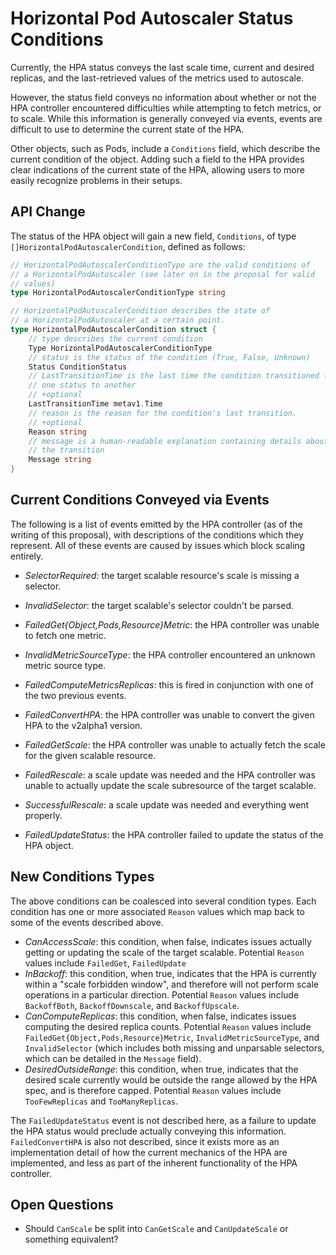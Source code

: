 Horizontal Pod Autoscaler Status Conditions
===========================================

Currently, the HPA status conveys the last scale time, current and desired
replicas, and the last-retrieved values of the metrics used to autoscale.

However, the status field conveys no information about whether or not the
HPA controller encountered difficulties while attempting to fetch metrics,
or to scale.  While this information is generally conveyed via events,
events are difficult to use to determine the current state of the HPA.

Other objects, such as Pods, include a `Conditions` field, which describe
the current condition of the object.  Adding such a field to the HPA
provides clear indications of the current state of the HPA, allowing users
to more easily recognize problems in their setups.

API Change
----------

The status of the HPA object will gain a new field, `Conditions`, of type
`[]HorizontalPodAutoscalerCondition`, defined as follows:

```go
// HorizontalPodAutoscalerConditionType are the valid conditions of
// a HorizontalPodAutoscaler (see later on in the proposal for valid
// values)
type HorizontalPodAutoscalerConditionType string

// HorizontalPodAutoscalerCondition describes the state of
// a HorizontalPodAutoscaler at a certain point.
type HorizontalPodAutoscalerCondition struct {
    // type describes the current condition
    Type HorizontalPodAutoscalerConditionType
    // status is the status of the condition (True, False, Unknown)
    Status ConditionStatus
    // LastTransitionTime is the last time the condition transitioned from
    // one status to another
    // +optional
    LastTransitionTime metav1.Time
    // reason is the reason for the condition's last transition.
    // +optional
    Reason string
    // message is a human-readable explanation containing details about
    // the transition
    Message string
}
```

Current Conditions Conveyed via Events
--------------------------------------

The following is a list of events emitted by the HPA controller (as of the
writing of this proposal), with descriptions of the conditions which they
represent.  All of these events are caused by issues which block scaling
entirely.

- *SelectorRequired*: the target scalable resource's scale is missing
  a selector.

- *InvalidSelector*: the target scalable's selector couldn't be parsed.

- *FailedGet{Object,Pods,Resource}Metric*: the HPA controller was unable
  to fetch one metric.

- *InvalidMetricSourceType*: the HPA controller encountered an unknown
  metric source type.

- *FailedComputeMetricsReplicas*: this is fired in conjunction with one of
  the two previous events.

- *FailedConvertHPA*: the HPA controller was unable to convert the given
  HPA to the v2alpha1 version.

- *FailedGetScale*: the HPA controller was unable to actually fetch the
  scale for the given scalable resource.

- *FailedRescale*: a scale update was needed and the HPA controller was
  unable to actually update the scale subresource of the target scalable.

- *SuccessfulRescale*: a scale update was needed and everything went
  properly.

- *FailedUpdateStatus*: the HPA controller failed to update the status of
  the HPA object.

New Conditions Types
--------------------

The above conditions can be coalesced into several condition types. Each
condition has one or more associated `Reason` values which map back to
some of the events described above.

- *CanAccessScale*: this condition, when false, indicates issues actually
  getting or updating the scale of the target scalable.  Potential
  `Reason` values include `FailedGet`, `FailedUpdate`
- *InBackoff*: this condition, when true, indicates that the HPA is
  currently within a "scale forbidden window", and therefore will not
  perform scale operations in a particular direction.  Potential `Reason`
  values include `BackoffBoth`, `BackoffDownscale`, and `BackoffUpscale`.
- *CanComputeReplicas*: this condition, when false, indicates issues
  computing the desired replica counts.  Potential `Reason` values include
  `FailedGet{Object,Pods,Resource}Metric`, `InvalidMetricSourceType`, and
  `InvalidSelector` (which includes both missing and unparsable selectors,
  which can be detailed in the `Message` field).
- *DesiredOutsideRange*: this condition, when true, indicates that the
  desired scale currently would be outside the range allowed by the HPA
  spec, and is therefore capped.  Potential `Reason` values include
  `TooFewReplicas` and `TooManyReplicas`.

The `FailedUpdateStatus` event is not described here, as a failure to
update the HPA status would preclude actually conveying this information.
`FailedConvertHPA` is also not described, since it exists more as an
implementation detail of how the current mechanics of the HPA are
implemented, and less as part of the inherent functionality of the HPA
controller.

Open Questions
--------------

* Should `CanScale` be split into `CanGetScale` and `CanUpdateScale` or
  something equivalent?
